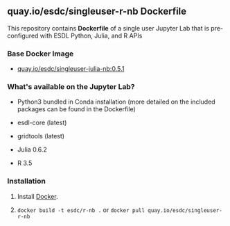 ## quay.io/esdc/singleuser-r-nb Dockerfile


This repository contains **Dockerfile** of a single user Jupyter Lab that is pre-configured with ESDL Python, Julia, and R APIs


### Base Docker Image

* [quay.io/esdc/singleuser-julia-nb:0.5.1](https://quay.io/repository/esdc/singleuser-julia-nb/)

### What's available on the Jupyter Lab?

* Python3 bundled in Conda installation (more detailed on the included packages can be found in the Dockerfile)

* esdl-core (latest)

* gridtools (latest)

* Julia 0.6.2

* R 3.5


### Installation

1. Install [Docker](https://www.docker.com/).
 
2. `docker build -t esdc/r-nb .` or `docker pull quay.io/esdc/singleuser-r-nb`
